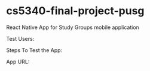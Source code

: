 # cs5340-final-project-pusg
React Native App for Study Groups mobile application


Test Users:




Steps To Test the App:





App URL:
